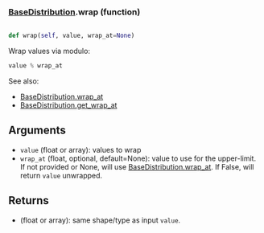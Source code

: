 ### [BaseDistribution](BaseDistribution.md).wrap (function)


```py

def wrap(self, value, wrap_at=None)

```



Wrap values via modulo:

```py
value % wrap_at
```

See also:

* [BaseDistribution.wrap_at](BaseDistribution.wrap_at.md)
* [BaseDistribution.get_wrap_at](BaseDistribution.get_wrap_at.md)

Arguments
------------
* `value` (float or array): values to wrap
* `wrap_at` (float, optional, default=None): value to use for the upper-limit.
    If not provided or None, will use [BaseDistribution.wrap_at](BaseDistribution.wrap_at.md).  If False,
    will return `value` unwrapped.

Returns
----------
* (float or array): same shape/type as input `value`.

